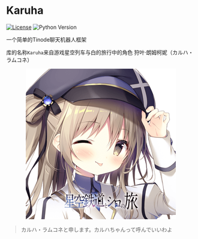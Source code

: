 # Karuha

[![License](https://img.shields.io/github/license/Ovizro/Karuha.svg)](LICENSE)
![Python Version](https://img.shields.io/badge/python-3.8%20|%203.9%20|%203.10%20|%203.11-blue.svg)
<!-- [![PyPI](https://img.shields.io/pypi/v/Karuha.svg)](https://pypi.python.org/pypi/Karuha) -->

一个简单的Tinode聊天机器人框架

库的名称`Karuha`来自游戏星空列车与白的旅行中的角色 狩叶·朗姆柯妮（カルハ・ラムコネ）

<center>

![Karuha](/docs/img/tw_icon-karuha2.png)

</center>

> カルハ・ラムコネと申します。カルハちゃんって呼んでいいわよ
